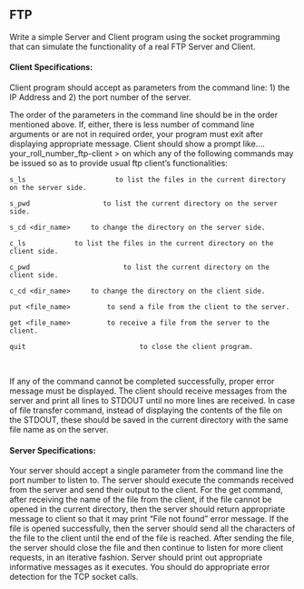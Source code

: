 ## FTP 

Write a simple Server and Client program using the socket programming that can simulate the functionality of a real FTP Server and Client.
#### Client Specifications: 
Client program should accept as parameters from the command line: 1) the IP Address and 2) the port number of the server. 

The order of the parameters in the command line should be in the order mentioned above. If, either, there is less number of command line arguments or are not in required order, your program must exit after displaying appropriate message. Client should show a prompt like….
your_roll_number_ftp-client > on which any of the following commands may be issued so as to provide usual ftp client’s functionalities:

    s_ls                      to list the files in the current directory on the server side.
  
    s_pwd                  to list the current directory on the server side.
  
    s_cd <dir_name>   	to change the directory on the server side.
  
    c_ls			to list the files in the current directory on the client side.
  
    c_pwd                   	to list the current directory on the client side.
  
    c_cd <dir_name>   	to change the directory on the client side.
  
    put <file_name>     	to send a file from the client to the server.
  
    get <file_name>     	to receive a file from the server to the client.
  
    quit                          	to close the client program.
  
  <br>
  
If any of the command cannot be completed successfully, proper error message must be displayed. The client should receive messages from the server and print all lines to STDOUT until no more lines are received. In case of file transfer command, instead of displaying the contents of the file on the STDOUT, these should be saved in the current directory with the same file name as on the server.

#### Server Specifications: 
Your server should accept a single parameter from the command line the port number to listen to. The server should execute the commands received from the server and send their output to the client. For the get command, after receiving the name of the file from the client, if the file cannot be opened in the current directory, then the server should return appropriate message to client so that it may print “File not found” error message. If the file is opened successfully, then the server should send all the characters of the file to the client until the end of the file is reached. After sending the file, the server should close the file and then continue to listen for more client requests, in an iterative fashion. Server should print out appropriate informative messages as it executes. You should do appropriate error detection for the TCP socket calls. 


